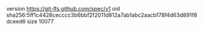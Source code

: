 version https://git-lfs.github.com/spec/v1
oid sha256:5ff1c4428cecccc3b6bbf2f2011d812a7ab1abc2aacb178f4d63d891f8dceed6
size 10077
